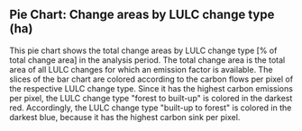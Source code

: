 ## Pie Chart: Change areas by LULC change type (ha)

This pie chart shows the total change areas by LULC change type [% of total change area] in the analysis period.
The total change area is the total area of all LULC changes for which an emission factor is available.
The slices of the bar chart are colored according to the carbon flows per pixel of the respective LULC change type.
Since it has the highest carbon emissions per pixel, the LULC change type "forest to built-up" is colored in the darkest red.
Accordingly, the LULC change type "built-up to forest" is colored in the darkest blue, because it has the highest carbon sink per pixel.